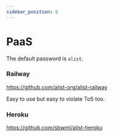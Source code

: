 ```yaml
---
sidebar_position: 6
---
```


# PaaS

The default password is `alist`.

### Railway

https://github.com/alist-org/alist-railway

Easy to use but easy to violate ToS too.

### Heroku

https://github.com/sbwml/alist-heroku
